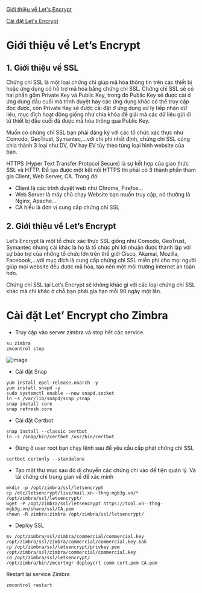 [Giới thiệu về Let's Encrypt](#gioithieu)

[Cài đặt Let's Encrypt](#caidat)

<a name="gioithieu"></a>
# Giới thiệu về Let’s Encrypt

## 1. Giới thiệu về SSL

Chứng chỉ SSL là một loại chứng chỉ giúp mã hóa thông tin trên các thiết bị hoặc ứng dụng có hỗ trợ mã hóa bằng chứng chỉ SSL. Chứng chỉ SSL sẽ có hai phần gồm Private Key và Public Key, trong đó Public Key sẽ được cài ở ứng dụng đầu cuối mà trình duyệt hay các ứng dụng khác có thể truy cập đọc được, còn Private Key sẽ được cài đặt ở ứng dụng xử lý tiếp nhận dữ liệu, mục đích hoạt động giống như chìa khóa để giải mã các dữ liệu gửi đi từ thiết bị đầu cuối đã được mã hóa thông qua Public Key.

Muốn có chứng chỉ SSL bạn phải đăng ký với các tổ chức xác thực như Comodo, GeoTrust, Symantec,…với chi phí nhất định, chứng chỉ SSL cũng chia thành 3 loại như DV, OV hay EV tùy theo từng loại hình website của bạn.

HTTPS (Hyper Text Transfer Protocol Secure) là sự kết hợp của giao thức SSL và HTTP. Để tạo được một kết nối HTTPS thì phải có 3 thành phần tham gia Client, Web Server, CA. Trong đó:
- Client là các trình duyệt web như Chrome, Firefox…
- Web Server là máy chủ chạy Website bạn muốn truy cập, nó thường là Nginx, Apache…
- CA hiểu là đơn vị cung cấp chứng chỉ SSL

## 2. Giới thiệu về Let’s Encrypt

Let’s Encrypt là một tổ chức xác thực SSL giống như Comodo, GeoTrust, Symantec nhưng cái khác là họ là tổ chức phi lợi nhuận được thành lập với sự bảo trợ của những tổ chức lớn trên thế giới Cisco, Akamai, Mozilla, Facebook,…với mục đích là cung cấp chứng chỉ SSL miễn phí cho mọi người giúp mọi website đều được mã hóa, tạo nên một môi trường internet an toàn hơn.

Chứng chỉ SSL tại Let’s Encrypt sẽ không khác gì với các loại chứng chỉ SSL khác mà chỉ khác ở chỗ bạn phải gia hạn mỗi 90 ngày một lần.

<a name="caidat"></a>
# Cài đặt Let’ Encrypt cho Zimbra

- Truy cập vào server zimbra và stop hết các service.

```
su zimbra
zmcontrol stop
```

![image](https://user-images.githubusercontent.com/111716161/193246984-3d058d66-9fba-42d3-bad9-8b6546d038a7.png)

- Cài đặt Snap

```
yum install epel-release.noarch -y
yum install snapd -y
sudo systemctl enable --now snapd.socket
ln -s /var/lib/snapd/snap /snap
snap install core
snap refresh core
```

- Cài đặt Certbot

```
snap install --classic certbot
ln -s /snap/bin/certbot /usr/bin/certbot
```

- Đứng ở user root bạn chạy lệnh sau để yêu cầu cấp phát chứng chỉ SSL

```
certbot certonly --standalone 
```

- Tạo một thư mục sau đó di chuyển các chứng chỉ vào để tiện quản lý. Và tải chứng chỉ trung gian về để xác minh

```
mkdir -p /opt/zimbra/ssl/letsencrypt
cp /etc/letsencrypt/live/mail.xn--thng-mgb3g.vn/* /opt/zimbra/ssl/letsencrypt/
wget -P /opt/zimbra/ssl/letsencrypt https://tool.xn--thng-mgb3g.vn/share/ssl/CA.pem
chown -R zimbra:zimbra /opt/zimbra/ssl/letsencrypt/
```

- Deploy SSL

```
mv /opt/zimbra/ssl/zimbra/commercial/commercial.key /opt/zimbra/ssl/zimbra/commercial/commercial.key.bak
cp /opt/zimbra/ssl/letsencrypt/privkey.pem /opt/zimbra/ssl/zimbra/commercial/commercial.key
cd /opt/zimbra/ssl/letsencrypt/
/opt/zimbra/bin/zmcertmgr deploycrt comm cert.pem CA.pem
```

Restart lại service Zimbra

```
zmcontrol restart 
```
